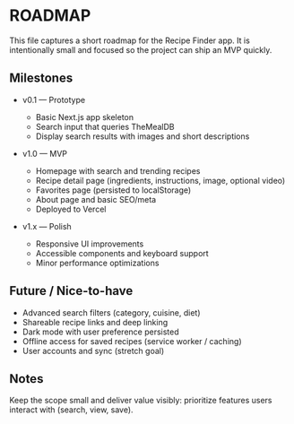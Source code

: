 # ROADMAP

This file captures a short roadmap for the Recipe Finder app. It is intentionally small and focused so the project can ship an MVP quickly.

## Milestones

- v0.1 — Prototype
  - Basic Next.js app skeleton
  - Search input that queries TheMealDB
  - Display search results with images and short descriptions

- v1.0 — MVP
  - Homepage with search and trending recipes
  - Recipe detail page (ingredients, instructions, image, optional video)
  - Favorites page (persisted to localStorage)
  - About page and basic SEO/meta
  - Deployed to Vercel
    

- v1.x — Polish
  - Responsive UI improvements
  - Accessible components and keyboard support
  - Minor performance optimizations

## Future / Nice-to-have

- Advanced search filters (category, cuisine, diet)
- Shareable recipe links and deep linking
- Dark mode with user preference persisted
- Offline access for saved recipes (service worker / caching)
- User accounts and sync (stretch goal)

## Notes


Keep the scope small and deliver value visibly: prioritize features users interact with (search, view, save).
